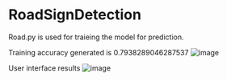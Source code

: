 # RoadSignDetection


Road.py is used for traieing the model for prediction.

Training accuracy generated is 0.7938289046287537
![image](https://github.com/AtharvSomani/RoadSignDetection/assets/86103007/01acedf6-4623-43ff-83ec-6e819c804499)


User interface results
![image](https://github.com/AtharvSomani/RoadSignDetection/assets/86103007/6baf9dbb-bac1-4ac0-a3e1-a1d1a0baeaf5)


